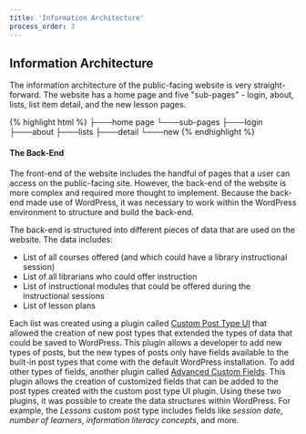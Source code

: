 ```yaml
---
title: 'Information Architecture'
process_order: 3
---
```


## Information Architecture

The information architecture of the public-facing website is very straight-forward. The website has a home page and five "sub-pages" - login, about, lists, list item detail, and the new lesson pages.

{% highlight html %}
├───home page
└───sub-pages
├───login
├───about
├───lists
├───detail
└───new
{% endhighlight %}

#### The Back-End

The front-end of the website includes the handful of pages that a user can access on the public-facing site. However, the back-end of the website is more complex and required more thought to implement. Because the back-end made use of WordPress, it was necessary to work within the WordPress environment to structure and build the back-end.

The back-end is structured into different pieces of data that are used on the website. The data includes:

- List of all courses offered (and which could have a library instructional session)
- List of all librarians who could offer instruction
- List of instructional modules that could be offered during the instructional sessions
- List of lesson plans

Each list was created using a plugin called [Custom Post Type UI](https://wordpress.org/plugins/custom-post-type-ui/) that allowed the creation of new post types that extended the types of data that could be saved to WordPress. This plugin allows a developer to add new types of posts, but the new types of posts only have fields available to the built-in post types that come with the default WordPress installation. To add other types of fields, another plugin called [Advanced Custom Fields](https://wordpress.org/plugins/advanced-custom-fields/). This plugin allows the creation of customized fields that can be added to the post types created with the custom post type UI plugin. Using these two plugins, it was possible to create the data structures within WordPress. For example, the _Lessons_ custom post type includes fields like _session date_, _number of learners_, _information literacy concepts_, and more.
